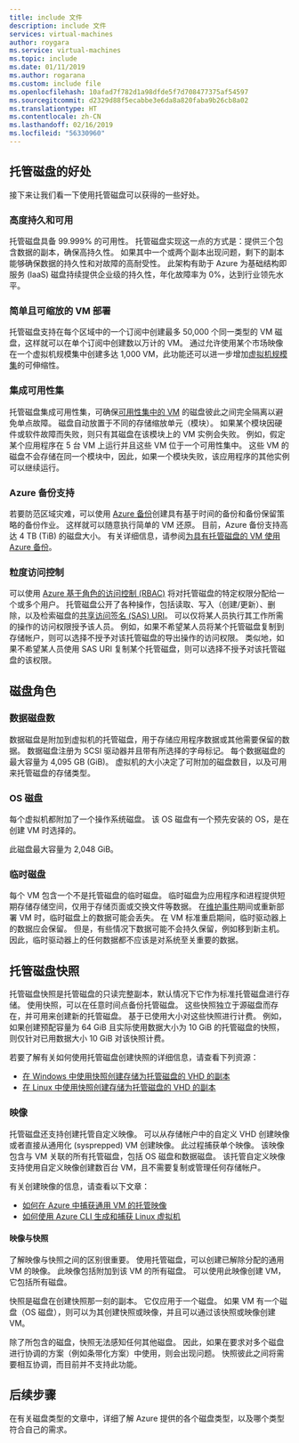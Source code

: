 ```yaml
---
title: include 文件
description: include 文件
services: virtual-machines
author: roygara
ms.service: virtual-machines
ms.topic: include
ms.date: 01/11/2019
ms.author: rogarana
ms.custom: include file
ms.openlocfilehash: 10afad7f782d1a98dfde5f7d708477375af54597
ms.sourcegitcommit: d2329d88f5ecabbe3e6da8a820faba9b26cb8a02
ms.translationtype: HT
ms.contentlocale: zh-CN
ms.lasthandoff: 02/16/2019
ms.locfileid: "56330960"
---
```

## <a name="benefits-of-managed-disks"></a>托管磁盘的好处

接下来让我们看一下使用托管磁盘可以获得的一些好处。

### <a name="highly-durable-and-available"></a>高度持久和可用

托管磁盘具备 99.999% 的可用性。 托管磁盘实现这一点的方式是：提供三个包含数据的副本，确保高持久性。 如果其中一个或两个副本出现问题，剩下的副本能够确保数据的持久性和对故障的高耐受性。 此架构有助于 Azure 为基础结构即服务 (IaaS) 磁盘持续提供企业级的持久性，年化故障率为 0%，达到行业领先水平。

### <a name="simple-and-scalable-vm-deployment"></a>简单且可缩放的 VM 部署

托管磁盘支持在每个区域中的一个订阅中创建最多 50,000 个同一类型的 VM 磁盘，这样就可以在单个订阅中创建数以万计的 VM。 通过允许使用某个市场映像在一个虚拟机规模集中创建多达 1,000 VM，此功能还可以进一步增加[虚拟机规模集](../articles/virtual-machine-scale-sets/virtual-machine-scale-sets-overview.md)的可伸缩性。

### <a name="integration-with-availability-sets"></a>集成可用性集

托管磁盘集成可用性集，可确保[可用性集中的 VM](../articles/virtual-machines/windows/manage-availability.md#use-managed-disks-for-vms-in-an-availability-set) 的磁盘彼此之间完全隔离以避免单点故障。 磁盘自动放置于不同的存储缩放单元（模块）。 如果某个模块因硬件或软件故障而失败，则只有其磁盘在该模块上的 VM 实例会失败。 例如，假定某个应用程序在 5 台 VM 上运行并且这些 VM 位于一个可用性集中。 这些 VM 的磁盘不会存储在同一个模块中，因此，如果一个模块失败，该应用程序的其他实例可以继续运行。

### <a name="azure-backup-support"></a>Azure 备份支持

若要防范区域灾难，可以使用 [Azure 备份](../articles/backup/backup-introduction-to-azure-backup.md)创建具有基于时间的备份和备份保留策略的备份作业。 这样就可以随意执行简单的 VM 还原。 目前，Azure 备份支持高达 4 TB (TiB) 的磁盘大小。 有关详细信息，请参阅[为具有托管磁盘的 VM 使用 Azure 备份](../articles/backup/backup-introduction-to-azure-backup.md#using-managed-disk-vms-with-azure-backup)。

### <a name="granular-access-control"></a>粒度访问控制

可以使用 [Azure 基于角色的访问控制 (RBAC)](../articles/role-based-access-control/overview.md) 将对托管磁盘的特定权限分配给一个或多个用户。 托管磁盘公开了各种操作，包括读取、写入（创建/更新）、删除，以及检索磁盘的[共享访问签名 (SAS) URI](../articles/storage/common/storage-dotnet-shared-access-signature-part-1.md)。 可以仅将某人员执行其工作所需的操作的访问权限授予该人员。 例如，如果不希望某人员将某个托管磁盘复制到存储帐户，则可以选择不授予对该托管磁盘的导出操作的访问权限。 类似地，如果不希望某人员使用 SAS URI 复制某个托管磁盘，则可以选择不授予对该托管磁盘的该权限。

## <a name="disk-roles"></a>磁盘角色

### <a name="data-disks"></a>数据磁盘数

数据磁盘是附加到虚拟机的托管磁盘，用于存储应用程序数据或其他需要保留的数据。 数据磁盘注册为 SCSI 驱动器并且带有所选择的字母标记。 每个数据磁盘的最大容量为 4,095 GB (GiB)。 虚拟机的大小决定了可附加的磁盘数目，以及可用来托管磁盘的存储类型。

### <a name="os-disks"></a>OS 磁盘

每个虚拟机都附加了一个操作系统磁盘。 该 OS 磁盘有一个预先安装的 OS，是在创建 VM 时选择的。

此磁盘最大容量为 2,048 GiB。

### <a name="temporary-disk"></a>临时磁盘

每个 VM 包含一个不是托管磁盘的临时磁盘。 临时磁盘为应用程序和进程提供短期存储存储空间，仅用于存储页面或交换文件等数据。 在[维护事件](../articles/virtual-machines/windows/manage-availability.md?toc=%2fazure%2fvirtual-machines%2fwindows%2ftoc.json#understand-vm-reboots---maintenance-vs-downtime)期间或重新部署 VM 时，临时磁盘上的数据可能会丢失。 在 VM 标准重启期间，临时驱动器上的数据应会保留。 但是，有些情况下数据可能不会持久保留，例如移到新主机。 因此，临时驱动器上的任何数据都不应该是对系统至关重要的数据。

## <a name="managed-disk-snapshots"></a>托管磁盘快照

托管磁盘快照是托管磁盘的只读完整副本，默认情况下它作为标准托管磁盘进行存储。 使用快照，可以在任意时间点备份托管磁盘。 这些快照独立于源磁盘而存在，并可用来创建新的托管磁盘。 基于已使用大小对这些快照进行计费。 例如，如果创建预配容量为 64 GiB 且实际使用数据大小为 10 GiB 的托管磁盘的快照，则仅针对已用数据大小 10 GiB 对该快照计费。  

若要了解有关如何使用托管磁盘创建快照的详细信息，请查看下列资源：

* [在 Windows 中使用快照创建存储为托管磁盘的 VHD 的副本](../articles/virtual-machines/windows/snapshot-copy-managed-disk.md)
* [在 Linux 中使用快照创建存储为托管磁盘的 VHD 的副本](../articles/virtual-machines/linux/snapshot-copy-managed-disk.md)

### <a name="images"></a>映像

托管磁盘还支持创建托管自定义映像。 可以从存储帐户中的自定义 VHD 创建映像或者直接从通用化 (sysprepped) VM 创建映像。 此过程捕获单个映像。 该映像包含与 VM 关联的所有托管磁盘，包括 OS 磁盘和数据磁盘。 该托管自定义映像支持使用自定义映像创建数百台 VM，且不需要复制或管理任何存储帐户。

有关创建映像的信息，请查看以下文章：

* [如何在 Azure 中捕获通用 VM 的托管映像](../articles/virtual-machines/windows/capture-image-resource.md)
* [如何使用 Azure CLI 生成和捕获 Linux 虚拟机](../articles/virtual-machines/linux/capture-image.md)

#### <a name="images-versus-snapshots"></a>映像与快照

了解映像与快照之间的区别很重要。 使用托管磁盘，可以创建已解除分配的通用 VM 的映像。 此映像包括附加到该 VM 的所有磁盘。 可以使用此映像创建 VM，它包括所有磁盘。

快照是磁盘在创建快照那一刻的副本。 它仅应用于一个磁盘。 如果 VM 有一个磁盘（OS 磁盘），则可以为其创建快照或映像，并且可以通过该快照或映像创建 VM。

除了所包含的磁盘，快照无法感知任何其他磁盘。 因此，如果在要求对多个磁盘进行协调的方案（例如条带化方案）中使用，则会出现问题。 快照彼此之间将需要相互协调，而目前并不支持此功能。

## <a name="next-steps"></a>后续步骤

在有关磁盘类型的文章中，详细了解 Azure 提供的各个磁盘类型，以及哪个类型符合自己的需求。